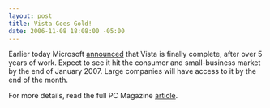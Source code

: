 ```yaml
---
layout: post
title: Vista Goes Gold!
date: 2006-11-08 18:08:00 -05:00
---
```


Earlier today Microsoft [announced](http://www.microsoft.com/windowsvista/) that Vista is finally complete, after over 5 years of work. Expect to see it hit the consumer and small-business market by the end of January 2007. Large companies will have access to it by the end of the month.

For more details, read the full PC Magazine [article](http://www.pcmag.com/article2/0,1895,2054210,00.asp).
